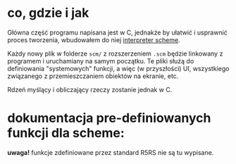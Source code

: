 # co, gdzie i jak

Główna część programu napisana jest w C, jednakże by ułatwić i usprawnić proces
tworzenia, wbudowałem do niej [interpreter scheme](https://tinyscheme.sourceforge.net/).

Każdy nowy plik w folderze `scm/` z rozszerzeniem `.scm` będzie linkowany
z programem i uruchamiany na samym początku. Te pliki służą do definiowania
"systemowych" funkcji, a więc (w przyszłości) UI, wszystkiego związanego
z przemieszczaniem obiektów na ekranie, etc.

Rdzeń myślący i obliczający rzeczy zostanie jednak w C.

# dokumentacja pre-definiowanych funkcji dla scheme:

**uwaga!** funkcje zdefiniowane przez standard R5RS nie są tu wypisane.
